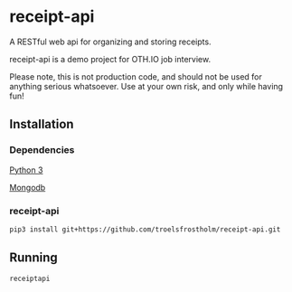 # receipt-api
A RESTful web api for organizing and storing receipts. 

receipt-api is a demo project for OTH.IO job interview. 

Please note, this is not production code, and should not be used for anything serious whatsoever. Use at your own risk, and only while having fun!

## Installation

### Dependencies
[Python 3](https://www.python.org/downloads/)

[Mongodb](https://docs.mongodb.com/manual/installation/#mongodb-community-edition-installation-tutorials "MongoDB")

### receipt-api
```bash
pip3 install git+https://github.com/troelsfrostholm/receipt-api.git
```

## Running

```bash
receiptapi
```